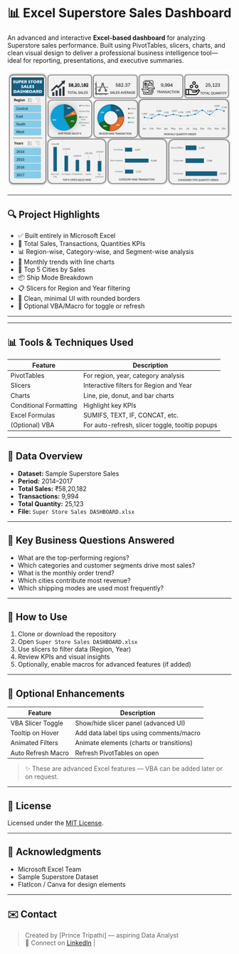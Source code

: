 # 📊 Excel Superstore Sales Dashboard

An advanced and interactive **Excel-based dashboard** for analyzing Superstore sales performance. Built using PivotTables, slicers, charts, and clean visual design to deliver a professional business intelligence tool—ideal for reporting, presentations, and executive summaries.

<img src="https://github.com/iPrince-Tripathi/Superstore-Sales-Excel-Dashboard/blob/bd953d941b41d94474987b2aaa8aa893dc6e9d95/DASHBOARD.png" alt="Image Desription" width="600">

---

## 🔍 Project Highlights

- ✅ Built entirely in Microsoft Excel
- 📌 Total Sales, Transactions, Quantities KPIs
- 📊 Region-wise, Category-wise, and Segment-wise analysis
- 📅 Monthly trends with line charts
- 🛒 Top 5 Cities by Sales
- 📦 Ship Mode Breakdown
- 📋 Slicers for Region and Year filtering
- 🧽 Clean, minimal UI with rounded borders
- 🔧 Optional VBA/Macro for toggle or refresh

---


---

## 📊 Tools & Techniques Used

| Feature         | Description                                      |
|----------------|--------------------------------------------------|
| PivotTables     | For region, year, category analysis              |
| Slicers         | Interactive filters for Region and Year          |
| Charts          | Line, pie, donut, and bar charts                 |
| Conditional Formatting | Highlight key KPIs                       |
| Excel Formulas  | SUMIFS, TEXT, IF, CONCAT, etc.                  |
| (Optional) VBA  | For auto-refresh, slicer toggle, tooltip popups |

---

## 📌 Data Overview

- **Dataset:** Sample Superstore Sales 
- **Period:** 2014–2017
- **Total Sales:** ₹58,20,182
- **Transactions:** 9,994
- **Total Quantity:** 25,123
- **File:** `Super Store Sales DASHBOARD.xlsx`
---

## 🧠 Key Business Questions Answered

- What are the top-performing regions?
- Which categories and customer segments drive most sales?
- What is the monthly order trend?
- Which cities contribute most revenue?
- Which shipping modes are used most frequently?

---

## 🚀 How to Use

1. Clone or download the repository
2. Open `Super Store Sales DASHBOARD.xlsx` 
3. Use slicers to filter data (Region, Year)
4. Review KPIs and visual insights
5. Optionally, enable macros for advanced features (if added)

---

## 📌 Optional Enhancements

| Feature                | Description                                |
|------------------------|--------------------------------------------|
| VBA Slicer Toggle      | Show/hide slicer panel (advanced UI)        |
| Tooltip on Hover       | Add data label tips using comments/macro    |
| Animated Filters       | Animate elements (charts or transitions)   |
| Auto Refresh Macro     | Refresh PivotTables on open                |

> ✨ These are advanced Excel features — VBA can be added later or on request.

---

## 📜 License

Licensed under the [MIT License](LICENSE).

---

## 🙌 Acknowledgments

- Microsoft Excel Team  
- Sample Superstore Dataset 
- FlatIcon / Canva for design elements

---

## ✉️ Contact

> Created by [Prince Tripathi] — aspiring Data Analyst  
> 💼 Connect on [LinkedIn](#https://www.linkedin.com/in/iprince-tripathi/) | 





